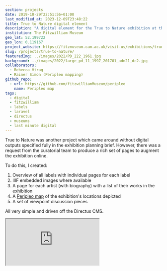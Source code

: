 ```yaml
---
section: projects
date: 2019-10-29T22:51:56+01:00
last_modified_at: 2023-12-09T23:48:22
title: True to Nature digital element
description: "A digital element for the True to Nature exhibition at the Fitzwilliam Museum"
institution: The Fitzwilliam Museum
geo_lat: 52.199722
geo_lon: 0.119167
project_website: https://fitzmuseum.cam.ac.uk/visit-us/exhibitions/true-to-nature-open-air-painting-in-europe-1780-1870
slug: /projects/true-to-nature/
featuredImg: ../images/2022/PD_222_1961.jpg
background: ../images/2022/large_pd_11_1997_201701_adn21_dc2.jpg
collaborators:
  - Rebecca Virag
  - Rainer Simon (Peripleo mapping)
github_repo: 
  - url: https://github.com/fitzwilliamMuseum/peripleo
    name: Peripleo map
tags:
  - digital
  - fitzwilliam
  - labels
  - laravel 
  - directus
  - museums
  - last minute digital
---
```

True to Nature was another project which came around without digital outputs specified fully in the 
exhibition planning brief. However, there was a request from the curatorial team to produce a rich set of pages
to augment the exhibition online. 

To do this, I created:

1. Overview of all labels with individual pages for each label
2. IIIF embedded images where available
3. A page for each artist (with biography) with a list of their works in the exhibition
4. A [Peripleo map](https://peripleo.fitzmuseum.cam.ac.uk/#/?/?/?/mode=points) of the exhibition's locations depicted 
5. A set of viewpoint discussion pieces

All very simple and driven off the Directus CMS.

<div class="ratio ratio-1x1">
<iframe src="https://peripleo.fitzmuseum.cam.ac.uk/#/?/?/?/mode=points" title="Mapping True to Nature" allowfullscreen></iframe>
</div>
